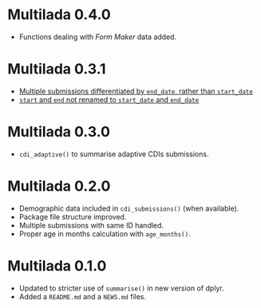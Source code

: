 # Multilada 0.4.0

* Functions dealing with *Form Maker* data added.

# Multilada 0.3.1

* [Multiple submissions differentiated by `end_date`,
rather than `start_date`](https://github.com/gkrajewski/Multilada/issues/7)
* [`start` and `end` not renamed to `start_date` and `end_date`](https://github.com/gkrajewski/Multilada/issues/7)

# Multilada 0.3.0

* `cdi_adaptive()` to summarise adaptive CDIs submissions.

# Multilada 0.2.0

* Demographic data included in `cdi_submissions()` (when available).
* Package file structure improved.
* Multiple submissions with same ID handled.
* Proper age in months calculation with `age_months()`.

# Multilada 0.1.0

* Updated to stricter use of `summarise()` in new version of dplyr.
* Added a `README.md` and a `NEWS.md` files.
